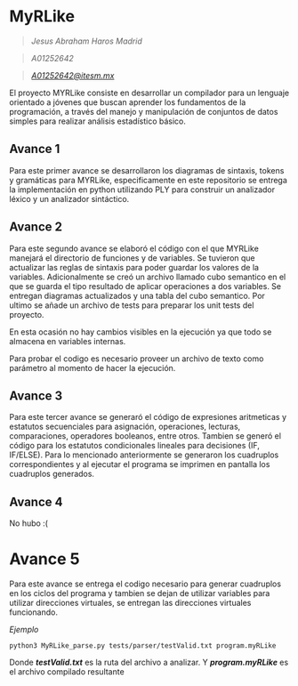 # MyRLike
> *Jesus Abraham Haros Madrid*

> *A01252642*

> *A01252642@itesm.mx*

El proyecto MYRLike consiste en desarrollar un compilador para un lenguaje orientado a jóvenes que buscan aprender los fundamentos de la programación, a través del manejo y manipulación de conjuntos de datos simples para realizar análisis estadístico básico.

## Avance 1

Para este primer avance se desarrollaron los diagramas de sintaxis, tokens y gramáticas para MYRLike, especificamente en este repositorio se entrega la implementación en python utilizando PLY para construir un analizador léxico y un analizador sintáctico.

## Avance 2

Para este segundo avance se elaboró el código con el que MYRLike manejará el directorio de funciones y de variables. Se tuvieron que actualizar las reglas de sintaxis para poder guardar los valores de la variables. Adicionalmente se creó un archivo llamado cubo semantico en el que se guarda el tipo resultado de aplicar operaciones a dos variables.
Se entregan diagramas actualizados y una tabla del cubo semantico.
Por ultimo se añade un archivo de tests para preparar los unit tests del proyecto.

En esta ocasión no hay cambios visibles en la ejecución ya que todo se almacena en variables internas.

Para probar el codigo es necesario proveer un archivo de texto como parámetro al momento de hacer la ejecución.

## Avance 3
Para este tercer avance se generaró el código de expresiones aritmeticas y estatutos secuenciales para asignación, operaciones, lecturas, comparaciones, operadores booleanos, entre otros.
Tambien se generó el código para los estatutos condicionales lineales para decisiones (IF, IF/ELSE).
Para lo mencionado anteriormente se generaron los cuadruplos correspondientes y al ejecutar el programa se imprimen en pantalla los cuadruplos generados.

## Avance 4
No hubo :(

# Avance 5
Para este avance se entrega el codigo necesario para generar cuadruplos en los ciclos del programa y tambien se dejan de utilizar variables para utilizar direcciones virtuales, se entregan las direcciones virtuales funcionando.

*Ejemplo*

    python3 MyRLike_parse.py tests/parser/testValid.txt program.myRLike
Donde ***testValid.txt*** es la ruta del archivo a analizar.
Y ***program.myRLike*** es el archivo compilado resultante
